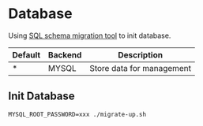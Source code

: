 # Database

Using [SQL schema migration tool](https://github.com/rubenv/sql-migrate) to init database.

| Default | Backend | Description |
| ------- | ------- | ----------- |
|    *    |  MYSQL  | Store data for management |

## Init Database

```shell
MYSQL_ROOT_PASSWORD=xxx ./migrate-up.sh
```